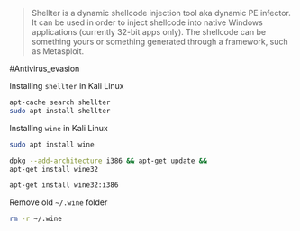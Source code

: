 > Shellter is a dynamic shellcode injection tool aka dynamic PE infector. It can be used in order to inject shellcode into native Windows applications (currently 32-bit apps only). The shellcode can be something yours or something generated through a framework, such as Metasploit.


#Antivirus_evasion 

Installing `shellter` in Kali Linux
```bash
apt-cache search shellter
sudo apt install shellter
```

Installing `wine` in Kali Linux
```bash
sudo apt install wine
```
```bash
dpkg --add-architecture i386 && apt-get update &&
apt-get install wine32
```
```bash
apt-get install wine32:i386
```

Remove old `~/.wine` folder
```bash
rm -r ~/.wine
```